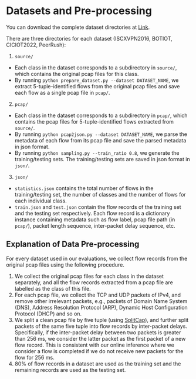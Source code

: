 # Datasets and Pre-processing
You can download the complete dataset directories at [Link](https://drive.google.com/drive/folders/1dNzC0M57e17t2pqvkEX77305EdoRn9sJ?usp=sharing).

There are three directories for each dataset (ISCXVPN2016, BOTIOT, CICIOT2022, PeerRush):
1. `source/`
  -  Each class in the dataset corresponds to a subdirectory in `source/`, which contains the original pcap files for this class.
  -  By running `python prepare_dataset.py --dataset DATASET_NAME`, we extract 5-tuple-identified flows from the original pcap files and save each flow as a single pcap file in `pcap/`.
2. `pcap/`
  -  Each class in the dataset corresponds to a subdirectory in `pcap/`, which contains the pcap files for 5-tuple-identified flows extracted from `source/`.
  -  By running `python pcap2json.py --dataset DATASET_NAME`, we parse the metadata of each flow from its pcap file and save the parsed metadata in json format.
  -  By running `python sampling.py --train_ratio 0.8`, we generate the training/testing sets. The training/testing sets are saved in json format in `json/`.
3. `json/`
  -  `statistics.json` contains the total number of flows in the training/testing set, the number of classes and the number of flows for each individual class.
  -  `train.json` and `test.json` contain the flow records of the training set and the testing set respectively. Each flow record is a dictionary instance containing metadata such as flow label, pcap file path (in `pcap/`), packet length sequence, inter-packet delay sequence, etc.

## Explanation of Data Pre-processing 
For every dataset used in our evaluations, we collect flow records from the original pcap files using the following procedure. 
1. We collect the original pcap files for each class in the dataset separately, and all the flow records extracted from a pcap file are labelled as the class of this file.
2. For each pcap file, we collect the TCP and UDP packets of IPv4, and remove other irrelevant packets, e.g., packets of Domain Name System (DNS), Address Resolution Protocol (ARP), Dynamic Host Configuration Protocol (DHCP) and so on.
3. We split a clean pcap file by five tuple (using [SplitCap](https://github.com/InspiringGroup-Lab/Brain-on-Switch/blob/main/dataset/SplitCap.exe)), and further split packets of the same five tuple into flow records by inter-packet delays. Specifically, if the inter-packet delay between two packets is greater than 256 ms, we consider the latter packet as the first packet of a new flow record. This is consistent with our online inference where we consider a flow is completed if we do not receive new packets for the flow for 256 ms.
4. 80% of flow records in a dataset are used as the training set and the remaining records are used as the testing set.
